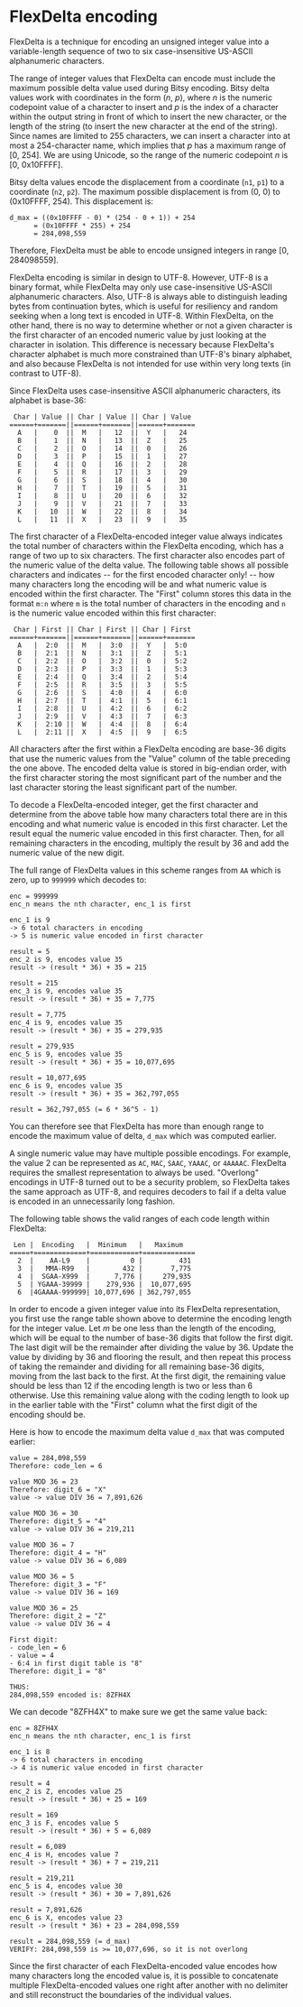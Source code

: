 # FlexDelta encoding

FlexDelta is a technique for encoding an unsigned integer value into a variable-length sequence of two to six case-insensitive US-ASCII alphanumeric characters.

The range of integer values that FlexDelta can encode must include the maximum possible delta value used during Bitsy encoding.  Bitsy delta values work with coordinates in the form (_n_, _p_), where _n_ is the numeric codepoint value of a character to insert and _p_ is the index of a character within the output string in front of which to insert the new character, or the length of the string (to insert the new character at the end of the string).  Since names are limited to 255 characters, we can insert a character into at most a 254-character name, which implies that _p_ has a maximum range of [0, 254].  We are using Unicode, so the range of the numeric codepoint _n_ is [0, 0x10FFFF].

Bitsy delta values encode the displacement from a coordinate (`n1`, `p1`) to a coordinate (`n2`, `p2`).  The maximum possible displacement is from (0, 0) to (0x10FFFF, 254).  This displacement is:

    d_max = ((0x10FFFF - 0) * (254 - 0 + 1)) + 254
          = (0x10FFFF * 255) + 254
          = 284,098,559

Therefore, FlexDelta must be able to encode unsigned integers in range [0, 284098559].

FlexDelta encoding is similar in design to UTF-8.  However, UTF-8 is a binary format, while FlexDelta may only use case-insensitive US-ASCII alphanumeric characters.  Also, UTF-8 is always able to distinguish leading bytes from continuation bytes, which is useful for resiliency and random seeking when a long text is encoded in UTF-8.  Within FlexDelta, on the other hand, there is no way to determine whether or not a given character is the first character of an encoded numeric value by just looking at the character in isolation.  This difference is necessary because FlexDelta's character alphabet is much more constrained than UTF-8's binary alphabet, and also because FlexDelta is not intended for use within very long texts (in contrast to UTF-8).

Since FlexDelta uses case-insensitive ASCII alphanumeric characters, its alphabet is base-36:

     Char | Value || Char | Value || Char | Value
    ======+=======||======+=======||======+=======
      A   |    0  ||  M   |   12  ||  Y   |   24
      B   |    1  ||  N   |   13  ||  Z   |   25
      C   |    2  ||  O   |   14  ||  0   |   26
      D   |    3  ||  P   |   15  ||  1   |   27
      E   |    4  ||  Q   |   16  ||  2   |   28
      F   |    5  ||  R   |   17  ||  3   |   29
      G   |    6  ||  S   |   18  ||  4   |   30
      H   |    7  ||  T   |   19  ||  5   |   31
      I   |    8  ||  U   |   20  ||  6   |   32
      J   |    9  ||  V   |   21  ||  7   |   33
      K   |   10  ||  W   |   22  ||  8   |   34
      L   |   11  ||  X   |   23  ||  9   |   35

The first character of a FlexDelta-encoded integer value always indicates the total number of characters within the FlexDelta encoding, which has a range of two up to six characters.  The first character also encodes part of the numeric value of the delta value.  The following table shows all possible characters and indicates -- for the first encoded character only! -- how many characters long the encoding will be and what numeric value is encoded within the first character.  The "First" column stores this data in the format `m:n` where `m` is the total number of characters in the encoding and `n` is the numeric value encoded within this first character:

     Char | First || Char | First || Char | First
    ======+=======||======+=======||======+=======
      A   |  2:0  ||  M   |  3:0  ||  Y   |  5:0
      B   |  2:1  ||  N   |  3:1  ||  Z   |  5:1
      C   |  2:2  ||  O   |  3:2  ||  0   |  5:2
      D   |  2:3  ||  P   |  3:3  ||  1   |  5:3
      E   |  2:4  ||  Q   |  3:4  ||  2   |  5:4
      F   |  2:5  ||  R   |  3:5  ||  3   |  5:5
      G   |  2:6  ||  S   |  4:0  ||  4   |  6:0
      H   |  2:7  ||  T   |  4:1  ||  5   |  6:1
      I   |  2:8  ||  U   |  4:2  ||  6   |  6:2
      J   |  2:9  ||  V   |  4:3  ||  7   |  6:3
      K   |  2:10 ||  W   |  4:4  ||  8   |  6:4
      L   |  2:11 ||  X   |  4:5  ||  9   |  6:5

All characters after the first within a FlexDelta encoding are base-36 digits that use the numeric values from the "Value" column of the table preceding the one above.  The encoded delta value is stored in big-endian order, with the first character storing the most significant part of the number and the last character storing the least significant part of the number.

To decode a FlexDelta-encoded integer, get the first character and determine from the above table how many characters total there are in this encoding and what numeric value is encoded in this first character.  Let the result equal the numeric value encoded in this first character.  Then, for all remaining characters in the encoding, multiply the result by 36 and add the numeric value of the new digit.

The full range of FlexDelta values in this scheme ranges from `AA` which is zero, up to `999999` which decodes to:

    enc = 999999
    enc_n means the nth character, enc_1 is first
    
    enc_1 is 9
    -> 6 total characters in encoding
    -> 5 is numeric value encoded in first character
    
    result = 5
    enc_2 is 9, encodes value 35
    result -> (result * 36) + 35 = 215
    
    result = 215
    enc_3 is 9, encodes value 35
    result -> (result * 36) + 35 = 7,775
    
    result = 7,775
    enc_4 is 9, encodes value 35
    result -> (result * 36) + 35 = 279,935
    
    result = 279,935
    enc_5 is 9, encodes value 35
    result -> (result * 36) + 35 = 10,077,695
    
    result = 10,077,695
    enc_6 is 9, encodes value 35
    result -> (result * 36) + 35 = 362,797,055
    
    result = 362,797,055 (= 6 * 36^5 - 1)

You can therefore see that FlexDelta has more than enough range to encode the maximum value of delta, `d_max` which was computed earlier.

A single numeric value may have multiple possible encodings.  For example, the value 2 can be represented as `AC`, `MAC`, `SAAC`, `YAAAC`, or `4AAAAC`.  FlexDelta requires the smallest representation to always be used.  "Overlong" encodings in UTF-8 turned out to be a security problem, so FlexDelta takes the same approach as UTF-8, and requires decoders to fail if a delta value is encoded in an unnecessarily long fashion.

The following table shows the valid ranges of each code length within FlexDelta:

     Len |  Encoding   |  Minimum   |   Maximum
    =====+=============+============+=============
      2  |    AA-L9    |          0 |         431
      3  |   MMA-R99   |        432 |       7,775
      4  |  SGAA-X999  |      7,776 |     279,935
      5  | YGAAA-39999 |    279,936 |  10,077,695
      6  |4GAAAA-999999| 10,077,696 | 362,797,055

In order to encode a given integer value into its FlexDelta representation, you first use the range table shown above to determine the encoding length for the integer value.  Let _m_ be one less than the length of the encoding, which will be equal to the number of base-36 digits that follow the first digit.  The last digit will be the remainder after dividing the value by 36.  Update the value by dividing by 36 and flooring the result, and then repeat this process of taking the remainder and dividing for all remaining base-36 digits, moving from the last back to the first.  At the first digit, the remaining value should be less than 12 if the encoding length is two or less than 6 otherwise.  Use this remaining value along with the coding length to look up in the earlier table with the "First" column what the first digit of the encoding should be.

Here is how to encode the maximum delta value `d_max` that was computed earlier:

    value = 284,098,559
    Therefore: code_len = 6
    
    value MOD 36 = 23
    Therefore: digit_6 = "X"
    value -> value DIV 36 = 7,891,626
    
    value MOD 36 = 30
    Therefore: digit_5 = "4"
    value -> value DIV 36 = 219,211
    
    value MOD 36 = 7
    Therefore: digit_4 = "H"
    value -> value DIV 36 = 6,089
    
    value MOD 36 = 5
    Therefore: digit_3 = "F"
    value -> value DIV 36 = 169
    
    value MOD 36 = 25
    Therefore: digit_2 = "Z"
    value -> value DIV 36 = 4
    
    First digit:
    - code_len = 6
    - value = 4
    - 6:4 in first digit table is "8"
    Therefore: digit_1 = "8"
    
    THUS:
    284,098,559 encoded is: 8ZFH4X

We can decode "8ZFH4X" to make sure we get the same value back:

    enc = 8ZFH4X
    enc_n means the nth character, enc_1 is first
    
    enc_1 is 8
    -> 6 total characters in encoding
    -> 4 is numeric value encoded in first character
    
    result = 4
    enc_2 is Z, encodes value 25
    result -> (result * 36) + 25 = 169
    
    result = 169
    enc_3 is F, encodes value 5
    result -> (result * 36) + 5 = 6,089
    
    result = 6,089
    enc_4 is H, encodes value 7
    result -> (result * 36) + 7 = 219,211
    
    result = 219,211
    enc_5 is 4, encodes value 30
    result -> (result * 36) + 30 = 7,891,626
    
    result = 7,891,626
    enc_6 is X, encodes value 23
    result -> (result * 36) + 23 = 284,098,559
    
    result = 284,098,559 (= d_max)
    VERIFY: 284,098,559 is >= 10,077,696, so it is not overlong

Since the first character of each FlexDelta-encoded value encodes how many characters long the encoded value is, it is possible to concatenate multiple FlexDelta-encoded values one right after another with no delimiter and still reconstruct the boundaries of the individual values.

